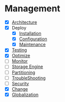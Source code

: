 # Management

- [x] [Architecture](#architecture)
- [x] Deploy
  - [x] [Installation](installation/Installation.md)
  - [x] [Configuration](configuration/Configuration.md)
  - [x] [Maintenance](maintenance/Maintenance.md)
- [x] [Testing](testing/Testing.md)
- [x] [Optimize](optimize/Optimize.md)
- [ ] [Monitor](monitor/Monitor.md)
- [ ] [Storage Engine](storageEngine/StorageEngines.md)
- [ ] [Partitioning](partitioning/Partitioning.md)
- [ ] [TroubleShooting](troubleShooting/TroubleShooting.md)
- [ ] [Security](security/Security.md)
- [x] [Change](change/Change.md)
- [x] [Globalization](globalization/Globalization.md)